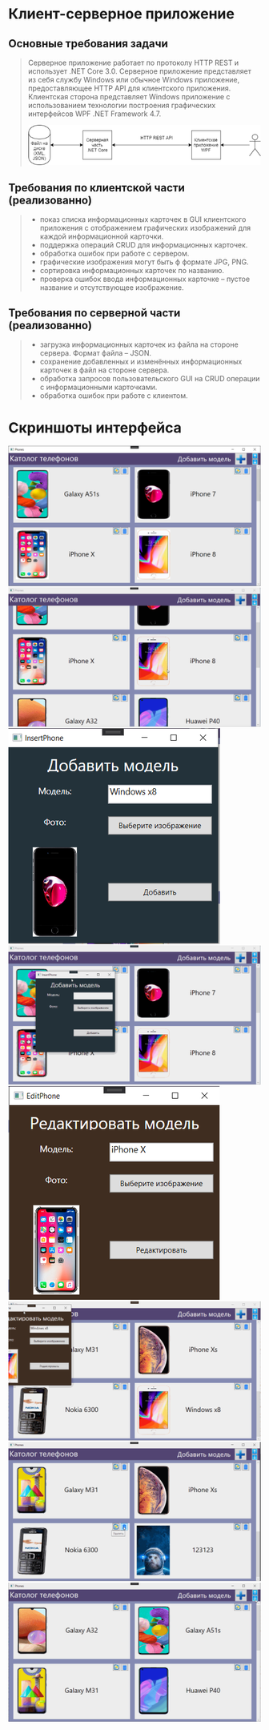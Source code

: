 Клиент-серверное приложение
========================
## Основные требования задачи
> Серверное приложение работает по протоколу HTTP REST и использует .NET Core 3.0. Серверное приложение представляет из себя службу Windows или обычное Windows приложение, предоставляющее HTTP API для клиентского приложения. Клиентская сторона представляет Windows приложение с использованием технологии построения графических интерфейсов WPF .NET Framework 4.7.
> 
> ![alt text](ReadmeRes/1.png "Основные требования схема")
## Требования по клиентской части (реализованно)
>- показ списка информационных карточек в GUI клиентского приложения с отображением графических изображений для каждой информационной карточки.
>- поддержка операций CRUD для информационных карточек.
>- обработка ошибок при работе с сервером.
>- графические изображения могут быть ф формате JPG, PNG.
>- сортировка информационных карточек по названию.
>- проверка ошибок ввода информационных карточке – пустое название и отсутствующее изображение.

## Требования по серверной части (реализованно)
>- загрузка информационных карточек из файла на стороне сервера. Формат файла – JSON.
>- сохранение добавленных и изменённых информационных карточек в файл на стороне сервера.
>- обработка запросов пользовательского GUI на CRUD операции с информационными карточками.
>- обработка ошибок при работе с клиентом.

# Скриншоты интерфейса
![alt text](ReadmeRes/2.PNG "Главное окно")
![alt text](ReadmeRes/5.gif "Главное окно GIF")
![alt text](ReadmeRes/3.PNG "Добавление новой модели")
![alt text](ReadmeRes/6.gif "Добавление новой модели GIF")
![alt text](ReadmeRes/4.PNG "Редактирование модели")
![alt text](ReadmeRes/8.gif "Редактирование модели GIF")
![alt text](ReadmeRes/7.gif "Удаление модели GIF")
![alt text](ReadmeRes/9.gif "Сортировка моделей GIF")
